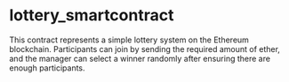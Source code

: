 # lottery_smartcontract
This contract represents a simple lottery system on the Ethereum blockchain. Participants can join by sending the required amount of ether, and the manager can select a winner randomly after ensuring there are enough participants.
